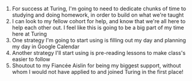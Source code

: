 1. For success at Turing, I'm going to need to dedicate chunks of time to
  studying and doing homework, in order to build on what we're taught
2. I can look to my fellow cohort for help, and know that we're all here to
  help each other out. I feel like this is going to be a big part of my time
  here at Turing
3. One strategy I'm going to start using is filling out my day and planning my
  day in Google Calendar
4. Another strategy I'll start using is pre-reading lessons to make class's
  easier to follow
5. Shoutout to my Fiancée Aislin for being my biggest support, without whom
  I would not have applied to and joined Turing in the first place!
